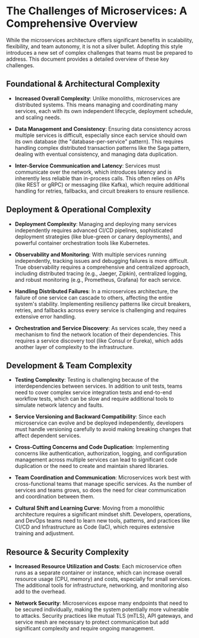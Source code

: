 # The Challenges of Microservices: A Comprehensive Overview

While the microservices architecture offers significant benefits in scalability, flexibility, and team autonomy, it is not a silver bullet. Adopting this style introduces a new set of complex challenges that teams must be prepared to address. This document provides a detailed overview of these key challenges.

## Foundational & Architectural Complexity
- **Increased Overall Complexity**: Unlike monoliths, microservices are distributed systems. This means managing and coordinating many services, each with its own independent lifecycle, deployment schedule, and scaling needs.

- **Data Management and Consistency**: Ensuring data consistency across multiple services is difficult, especially since each service should own its own database (the "database-per-service" pattern). This requires handling complex distributed transaction patterns like the Saga pattern, dealing with eventual consistency, and managing data duplication.

- **Inter-Service Communication and Latency**: Services must communicate over the network, which introduces latency and is inherently less reliable than in-process calls. This often relies on APIs (like REST or gRPC) or messaging (like Kafka), which require additional handling for retries, fallbacks, and circuit breakers to ensure resilience.

## Deployment & Operational Complexity
- **Deployment Complexity**: Managing and deploying many services independently requires advanced CI/CD pipelines, sophisticated deployment strategies (like blue-green or canary deployments), and powerful container orchestration tools like Kubernetes.

- **Observability and Monitoring**: With multiple services running independently, tracking issues and debugging failures is more difficult. True observability requires a comprehensive and centralized approach, including distributed tracing (e.g., Jaeger, Zipkin), centralized logging, and robust monitoring (e.g., Prometheus, Grafana) for each service.

- **Handling Distributed Failures**: In a microservices architecture, the failure of one service can cascade to others, affecting the entire system's stability. Implementing resiliency patterns like circuit breakers, retries, and fallbacks across every service is challenging and requires extensive error handling.

- **Orchestration and Service Discovery**: As services scale, they need a mechanism to find the network location of their dependencies. This requires a service discovery tool (like Consul or Eureka), which adds another layer of complexity to the infrastructure.

## Development & Team Complexity
- **Testing Complexity**: Testing is challenging because of the interdependencies between services. In addition to unit tests, teams need to cover complex service integration tests and end-to-end workflow tests, which can be slow and require additional tools to simulate network latency and faults.

- **Service Versioning and Backward Compatibility**: Since each microservice can evolve and be deployed independently, developers must handle versioning carefully to avoid making breaking changes that affect dependent services.

- **Cross-Cutting Concerns and Code Duplication**: Implementing concerns like authentication, authorization, logging, and configuration management across multiple services can lead to significant code duplication or the need to create and maintain shared libraries.

- **Team Coordination and Communication**: Microservices work best with cross-functional teams that manage specific services. As the number of services and teams grows, so does the need for clear communication and coordination between them.

- **Cultural Shift and Learning Curve**: Moving from a monolithic architecture requires a significant mindset shift. Developers, operations, and DevOps teams need to learn new tools, patterns, and practices like CI/CD and Infrastructure as Code (IaC), which requires extensive training and adjustment.

## Resource & Security Complexity
- **Increased Resource Utilization and Costs**: Each microservice often runs as a separate container or instance, which can increase overall resource usage (CPU, memory) and costs, especially for small services. The additional tools for infrastructure, networking, and monitoring also add to the overhead.

- **Network Security**: Microservices expose many endpoints that need to be secured individually, making the system potentially more vulnerable to attacks. Security practices like mutual TLS (mTLS), API gateways, and service mesh are necessary to protect communication but add significant complexity and require ongoing management.